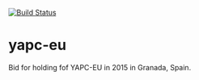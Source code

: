 [![Build Status](https://travis-ci.org/oslugr/yapc-eu.svg?branch=master)](https://travis-ci.org/oslugr/yapc-eu)

yapc-eu
=======

Bid for holding fof YAPC-EU in 2015 in Granada, Spain. 
